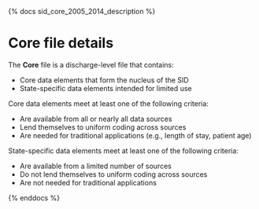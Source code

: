 {% docs sid_core_2005_2014_description %}

# Core file details


The **Core** file is a discharge-level file that contains:

- Core data elements that form the nucleus of the SID
- State-specific data elements intended for limited use

Core data elements meet at least one of the following criteria:

- Are available from all or nearly all data sources
- Lend themselves to uniform coding across sources
- Are needed for traditional applications (e.g., length of stay, patient age)

State-specific data elements meet at least one of the following criteria:

- Are available from a limited number of sources
- Do not lend themselves to uniform coding across sources
- Are not needed for traditional applications

{% enddocs %}
